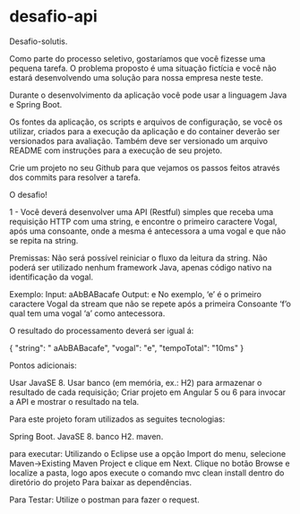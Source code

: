 # desafio-api
Desafio-solutis.

Como parte do processo seletivo, gostaríamos que você fizesse uma pequena tarefa. O problema proposto é uma situação fictícia e você não estará desenvolvendo uma solução para nossa empresa neste teste.

Durante o desenvolvimento da aplicação você pode usar a linguagem Java e Spring Boot.

Os fontes da aplicação, os scripts e arquivos de configuração, se você os utilizar, criados para a execução da aplicação e do container deverão ser versionados para avaliação. Também deve ser versionado um arquivo README com instruções para a execução de seu projeto.

Crie um projeto no seu Github para que vejamos os passos feitos através dos commits para resolver a tarefa.

O desafio!

1 - Você deverá desenvolver uma API (Restful) simples que receba uma requisição HTTP com uma string, e encontre o primeiro caractere Vogal, após uma consoante, onde a mesma é antecessora a uma vogal e que não se repita na string.

Premissas: Não será possível reiniciar o fluxo da leitura da string. Não poderá ser utilizado nenhum framework Java, apenas código nativo na identificação da vogal.

Exemplo: Input: aAbBABacafe Output: e No exemplo, ‘e’ é o primeiro caractere Vogal da stream que não se repete após a primeira Consoante ‘f’o qual tem uma vogal ‘a’ como antecessora.

O resultado do processamento deverá ser igual á:

{ "string": " aAbBABacafe", "vogal": "e", "tempoTotal": "10ms" }

Pontos adicionais:

Usar JavaSE 8. Usar banco (em memória, ex.: H2) para armazenar o resultado de cada requisição; Criar projeto em Angular 5 ou 6 para invocar a API e mostrar o resultado na tela.

Para este projeto foram utilizados as seguites tecnologias:

Spring Boot.
JavaSE 8.
banco H2.
maven.

para executar:
Utilizando o Eclipse use a opção Import do menu, selecione Maven->Existing Maven Project e clique em Next. Clique no botão Browse e localize a pasta, logo apos execute o comando mvc clean install dentro do diretório do projeto Para baixar as dependências.

Para Testar:
Utilize o postman para fazer o request.

